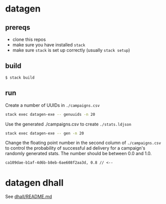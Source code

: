 # datagen

## prereqs

- clone this repos
- make sure you have installed `stack`
- make sure `stack` is set up correctly (usually `stack setup`)

## build

```
$ stack build

```

## run

Create a number of UUIDs in `./campaigns.csv`
```sh
stack exec datagen-exe -- genuuids -n 20
```

Use the generated ./campaigns.csv to create `./stats.ldjson`
```sh
stack exec datagen-exe -- gen -n 20
```

Change the floating point number in the second column of
`./campaigns.csv` to control the probability of successful
ad delivery for a campaign's randomly generated stats. The
number should be between 0.0 and 1.0.

```csv
ca109dae-b1af-4d6b-b8eb-6ae608f2aa3d, 0.8 // <--
```

# datagen dhall

See [dhall/README.md](dhall/README.md)
